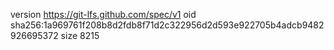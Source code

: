 version https://git-lfs.github.com/spec/v1
oid sha256:1a969761f208b8d2fdb8f71d2c322956d2d593e922705b4adcb9482926695372
size 8215
